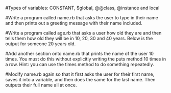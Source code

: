 #Types of variables: CONSTANT, $global, @@class, @instance and local

#Write a program called name.rb that asks the user to type in their name and then prints out a greeting message with their name included.

#Write a program called age.rb that asks a user how old they are and then tells them how old they will be in 10, 20, 30 and 40 years. Below is the output for someone 20 years old.

#Add another section onto name.rb that prints the name of the user 10 times. You must do this without explicitly writing the puts method 10 times in a row. Hint: you can use the times method to do something repeatedly.

#Modify name.rb again so that it first asks the user for their first name, saves it into a variable, and then does the same for the last name. Then outputs their full name all at once.